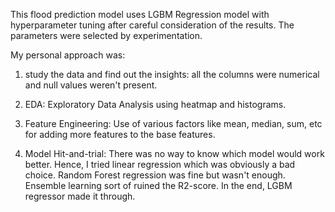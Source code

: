 This flood prediction model uses LGBM Regression model with hyperparameter tuning after careful consideration of the results. The parameters were selected by experimentation.

My personal approach was:



1. study the data and find out the insights: all the columns were numerical and null values weren't present.



2. EDA: Exploratory Data Analysis using heatmap and histograms.



3. Feature Engineering: Use of various factors like mean, median, sum, etc for adding more features to the base features.



4. Model Hit-and-trial: There was no way to know which model would work better. Hence, I tried linear regression which was obviously a bad choice. Random Forest regression was fine but wasn't enough. Ensemble learning sort of ruined the R2-score. In the end, LGBM regressor made it through.

